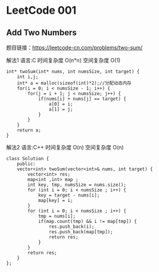 # LeetCode 001
## Add Two Numbers
题目链接：https://leetcode-cn.com/problems/two-sum/

解法1 语言:C 时间复杂度 O(n*n) 空间复杂度 O(1)
```
int* twoSum(int* nums, int numsSize, int target) {
    int i,j;
    int* a = malloc(sizeof(int)*2);//分配动态内存
    for(i = 0; i < numsSize - 1; i++) {
        for(j = i + 1; j < numsSize; j++) {
            if(nums[i] + nums[j] == target) {
                a[0] = i;
                a[1] = j;
            }
        }
    }
    return a;
}
```
解法2 语言:C++ 时间复杂度 O(n) 空间复杂度 O(n)
```
class Solution { 
    public: 
    vector<int> twoSum(vector<int>& nums, int target) { 
        vector<int> res; 
        map<int ,int> map ;
        int key, tmp, numsSize = nums.size();
        for (int i = 0; i < numsSize ; i++) { 
            key = target - nums[i];
            map[key] = i;
        } 
        for (int i = 0; i < numsSize ; i++) { 
            tmp = nums[i];
            if(map.count(tmp) && i != map[tmp]) {
                res.push_back(i); 
                res.push_back(map[tmp]); 
                return res; 
            } 
        } 
        return res; 
    }
};
```

